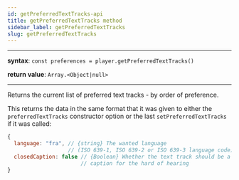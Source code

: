 ```yaml
---
id: getPreferredTextTracks-api
title: getPreferredTextTracks method
sidebar_label: getPreferredTextTracks
slug: getPreferredTextTracks
---
```


---

**syntax**: `const preferences = player.getPreferredTextTracks()`

**return value**: `Array.<Object|null>`

---

Returns the current list of preferred text tracks - by order of preference.

This returns the data in the same format that it was given to either the
`preferredTextTracks` constructor option or the last `setPreferredTextTracks` if
it was called:

```js
{
  language: "fra", // {string} The wanted language
                   // (ISO 639-1, ISO 639-2 or ISO 639-3 language code)
  closedCaption: false // {Boolean} Whether the text track should be a closed
                       // caption for the hard of hearing
}
```
